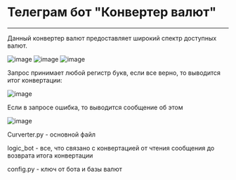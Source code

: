 # Телеграм бот "Конвертер валют"
____
Данный конвертер валют предоставляет широкий спектр доступных валют.

![image](https://user-images.githubusercontent.com/120253513/216831040-b744e8c6-6e67-4e54-8685-2e56606ada1a.png) ![image](https://user-images.githubusercontent.com/120253513/216831074-6fb61e47-2258-4477-939c-7ed66422610b.png) ![image](https://user-images.githubusercontent.com/120253513/216831181-0bd5efa3-5dd1-470f-92db-b7659036eb89.png)

Запрос принимает любой регистр букв, если все верно, то выводится итог конвертации:

![image](https://user-images.githubusercontent.com/120253513/216831482-78126f65-e7f0-4767-b4ae-806bfcde6418.png)

Если в запросе ошибка, то выводится сообщение об этом

![image](https://user-images.githubusercontent.com/120253513/216831664-d5691a52-4de6-4590-9902-1938990d37e9.png) 

Curverter.py - основной файл

logic_bot - все, что связано с конвертацией от чтения сообщения до возврата итога конвертации

config.py - ключ от бота и базы валют
